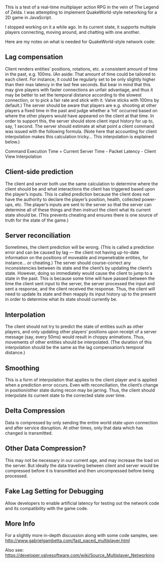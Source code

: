 This is a test of a real-time multiplayer action RPG in the vein of The Legend of Zelda. I was attempting to implement QuakeWorld-style networking for a 2D game in JavaScript.

I stopped working on it a while ago. In its current state, it supports multiple players connecting, moving around, and chatting with one another.

Here are my notes on what is needed for QuakeWorld-style network code:

## Lag compensation
Client renders entities’ positions, rotations, etc. a consistent amount of time in the past, e.g. 100ms. (An aside: That amount of time could be tailored to each client. For instance, it could be regularly set to be only slightly higher than their max latency in the last few seconds. But bear in mind that this may give players with faster connections an unfair advantage, and thus it may be better to set the temporal distance according to the slowest connection, or to pick a fair rate and stick with it. Valve sticks with 100ms by default.) The server should be aware that players are e.g. shooting at other players a fixed time in the past and judge whether a ‘hit’ occurred based on where the other players would have appeared on the client at that time. In order to support this, the server should store client input history for up to, say, 1 second. The server should estimate at what point a client command was issued with the following formula. (Note here that accounting for client interpolation makes this calculation tricky… This interpolation is explained below.)

Command Execution Time = Current Server Time - Packet Latency - Client View Interpolation

## Client-side prediction
The client and server both use the same calculation to determine where the client should be and what interactions the client has triggered based upon the player’s inputs. This is called prediction because the client does not have the authority to declare the player’s position, health, collected power-ups, etc. The player’s inputs are sent to the server so that the server can determine all of these things and then instruct the client what its current state should be. (This prevents cheating and ensures there is one source of truth for the state of the game.)

## Server reconciliation
Sometimes, the client prediction will be wrong. (This is called a prediction error and can be caused by lag — the client not having up-to-date information on the positions of moveable and impenetrable entities, for instance… or cheating.) The server should course-correct any inconsistencies between its state and the client’s by updating the client’s state. However, doing so immediately would cause the client to jump to a state in the past. This is because some time will have passed between the time the client sent input to the server, the server processed the input and sent a response, and the client received the response. Thus, the client will need to update its state and then reapply its input history up to the present in order to determine what its state should currently be.

## Interpolation
The client should not try to predict the state of entities such as other players, and only updating other players’ positions upon receipt of a server message (say, every 50ms) would result in choppy animations. Thus, movements of other entities should be interpolated. (The duration of this interpolation should be the same as the lag compensation’s temporal distance.)

## Smoothing
This is a form of interpolation that applies to the client player and is applied when a prediction error occurs. Even with reconciliation, the client’s change in position/other state during recon may be jarring. Thus, the client should interpolate its current state to the corrected state over time.

## Delta Compression
Data is compressed by only sending the entire world state upon connection and after service disruption. At other times, only that data which has changed is transmitted.

## Other Data Compression?
This may not be necessary in our current age, and may increase the load on the server. But ideally the data traveling between client and server would be compressed before it is transmitted and then uncompressed before being processed.

## Fake Lag Setting for Debugging
Allow developers to enable artificial latency for testing out the network code and its compatibility with the game code.

## More Info

For a slightly more in-depth discussion along with some code samples, see: http://www.gabrielgambetta.com/fast_paced_multiplayer.html

Also see: https://developer.valvesoftware.com/wiki/Source_Multiplayer_Networking
